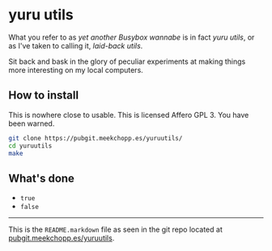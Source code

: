 # yuru utils

What you refer to as _yet another Busybox wannabe_ is in fact _yuru utils_, or as I've taken to calling it, _laid-back utils_.

Sit back and bask in the glory of peculiar experiments at making things more interesting on my local computers.

## How to install

This is nowhere close to usable. This is licensed Affero GPL 3. You have been warned.

```sh
git clone https://pubgit.meekchopp.es/yuruutils/
cd yuruutils
make
```

## What's done

 - `true`
 - `false`

----

This is the `README.markdown` file as seen in the git repo located at [pubgit.meekchopp.es/yuruutils](https://pubgit.meekchopp.es/yuruutils/).
